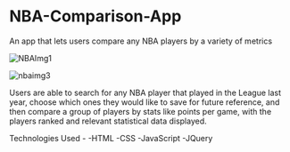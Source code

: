 # NBA-Comparison-App
An app that lets users compare any NBA players by a variety of metrics

![NBAImg1](https://user-images.githubusercontent.com/33698815/86485571-a39f0e00-bd1e-11ea-9ffa-462a091cc048.png)

![nbaimg3](https://user-images.githubusercontent.com/33698815/86485597-b87ba180-bd1e-11ea-9275-605cbb8a4192.png)

Users are able to search for any NBA player that played in the League last year, choose which ones they would like to save for future reference, and then compare a group of players
by stats like points per game, with the players ranked and relevant statistical data displayed.

Technologies Used - 
-HTML
-CSS
-JavaScript
-JQuery
